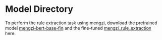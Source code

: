 # Model Directory

To perform the rule extraction task using mengzi, download the pretrained model [mengzi-bert-base-fin](https://huggingface.co/Langboat/mengzi-bert-base-fin) and the fine-tuned [mengzi_rule_extraction](https://huggingface.co/whotookmycookie/LLSec/tree/main/mengzi_rule_extraction) here.